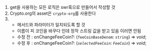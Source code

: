 1. get을 사용하는 모든 로직은 swr훅으로 만들어서 작성할 것
2. Crypto.org의 asset은 `crypto-org`를 사용한다
3. - 메서드와 파라미터가 일치되도록 할 것
    - 이름이 피 코인을 바꾸다 인데 정작 스트링 값을 받고 있음 이러면 안됨   
    - 수정 전 : onChangeFeeCoin?: (`feeCoinBaseDenom`: `string`) => *void*; 
    - 수정 후 : onChangeFeeCoin?: (*`selectedFeeCoin`*: *`FeeCoin`*) => *void*;